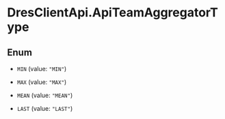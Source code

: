 # DresClientApi.ApiTeamAggregatorType

## Enum


* `MIN` (value: `"MIN"`)

* `MAX` (value: `"MAX"`)

* `MEAN` (value: `"MEAN"`)

* `LAST` (value: `"LAST"`)


